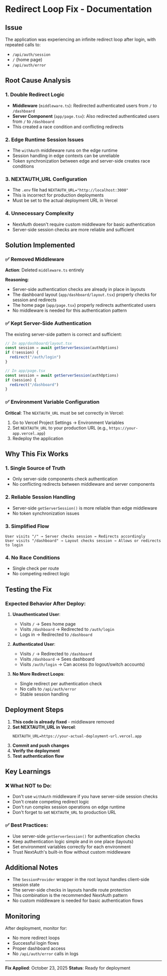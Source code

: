 # Redirect Loop Fix - Documentation

## Issue
The application was experiencing an infinite redirect loop after login, with repeated calls to:
- `/api/auth/session`
- `/` (home page)
- `/api/auth/error`

## Root Cause Analysis

### 1. **Double Redirect Logic**
- **Middleware** (`middleware.ts`): Redirected authenticated users from `/` to `/dashboard`
- **Server Component** (`app/page.tsx`): Also redirected authenticated users from `/` to `/dashboard`
- This created a race condition and conflicting redirects

### 2. **Edge Runtime Session Issues**
- The `withAuth` middleware runs on the edge runtime
- Session handling in edge contexts can be unreliable
- Token synchronization between edge and server-side creates race conditions

### 3. **NEXTAUTH_URL Configuration**
- The `.env` file had `NEXTAUTH_URL="http://localhost:3000"`
- This is incorrect for production deployments
- Must be set to the actual deployment URL in Vercel

### 4. **Unnecessary Complexity**
- NextAuth doesn't require custom middleware for basic authentication
- Server-side session checks are more reliable and sufficient

## Solution Implemented

### ✅ Removed Middleware
**Action**: Deleted `middleware.ts` entirely

**Reasoning**:
- Server-side authentication checks are already in place in layouts
- The dashboard layout (`app/dashboard/layout.tsx`) properly checks for session and redirects
- The home page (`app/page.tsx`) properly redirects authenticated users
- No middleware is needed for this authentication pattern

### ✅ Kept Server-Side Authentication
The existing server-side pattern is correct and sufficient:

```typescript
// In app/dashboard/layout.tsx
const session = await getServerSession(authOptions)
if (!session) {
  redirect("/auth/login")
}

// In app/page.tsx
const session = await getServerSession(authOptions)
if (session) {
  redirect("/dashboard")
}
```

### ✅ Environment Variable Configuration

**Critical**: The `NEXTAUTH_URL` must be set correctly in Vercel:

1. Go to Vercel Project Settings → Environment Variables
2. Set `NEXTAUTH_URL` to your production URL (e.g., `https://your-app.vercel.app`)
3. Redeploy the application

## Why This Fix Works

### 1. **Single Source of Truth**
- Only server-side components check authentication
- No conflicting redirects between middleware and server components

### 2. **Reliable Session Handling**
- Server-side `getServerSession()` is more reliable than edge middleware
- No token synchronization issues

### 3. **Simplified Flow**
```
User visits "/" → Server checks session → Redirects accordingly
User visits "/dashboard" → Layout checks session → Allows or redirects to login
```

### 4. **No Race Conditions**
- Single check per route
- No competing redirect logic

## Testing the Fix

### Expected Behavior After Deploy:

1. **Unauthenticated User**:
   - Visits `/` → Sees home page
   - Visits `/dashboard` → Redirected to `/auth/login`
   - Logs in → Redirected to `/dashboard`

2. **Authenticated User**:
   - Visits `/` → Redirected to `/dashboard`
   - Visits `/dashboard` → Sees dashboard
   - Visits `/auth/login` → Can access (to logout/switch accounts)

3. **No More Redirect Loops**:
   - Single redirect per authentication check
   - No calls to `/api/auth/error`
   - Stable session handling

## Deployment Steps

1. **This code is already fixed** - middleware removed
2. **Set NEXTAUTH_URL in Vercel**:
   ```
   NEXTAUTH_URL=https://your-actual-deployment-url.vercel.app
   ```
3. **Commit and push changes**
4. **Verify the deployment**
5. **Test authentication flow**

## Key Learnings

### ❌ What NOT to Do:
- Don't use `withAuth` middleware if you have server-side session checks
- Don't create competing redirect logic
- Don't run complex session operations on edge runtime
- Don't forget to set `NEXTAUTH_URL` to production URL

### ✅ Best Practices:
- Use server-side `getServerSession()` for authentication checks
- Keep authentication logic simple and in one place (layouts)
- Set environment variables correctly for each environment
- Trust NextAuth's built-in flow without custom middleware

## Additional Notes

- The `SessionProvider` wrapper in the root layout handles client-side session state
- The server-side checks in layouts handle route protection
- This combination is the recommended NextAuth pattern
- No custom middleware is needed for basic authentication flows

## Monitoring

After deployment, monitor for:
- No more redirect loops
- Successful login flows
- Proper dashboard access
- No `/api/auth/error` calls in logs

---

**Fix Applied**: October 23, 2025
**Status**: Ready for deployment
